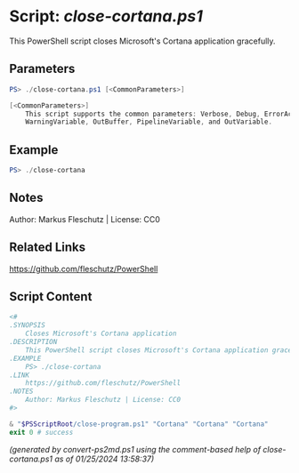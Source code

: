 Script: *close-cortana.ps1*
========================

This PowerShell script closes Microsoft's Cortana application gracefully.

Parameters
----------
```powershell
PS> ./close-cortana.ps1 [<CommonParameters>]

[<CommonParameters>]
    This script supports the common parameters: Verbose, Debug, ErrorAction, ErrorVariable, WarningAction, 
    WarningVariable, OutBuffer, PipelineVariable, and OutVariable.
```

Example
-------
```powershell
PS> ./close-cortana

```

Notes
-----
Author: Markus Fleschutz | License: CC0

Related Links
-------------
https://github.com/fleschutz/PowerShell

Script Content
--------------
```powershell
<#
.SYNOPSIS
	Closes Microsoft's Cortana application
.DESCRIPTION
	This PowerShell script closes Microsoft's Cortana application gracefully.
.EXAMPLE
	PS> ./close-cortana
.LINK
	https://github.com/fleschutz/PowerShell
.NOTES
	Author: Markus Fleschutz | License: CC0
#>

& "$PSScriptRoot/close-program.ps1" "Cortana" "Cortana" "Cortana"
exit 0 # success
```

*(generated by convert-ps2md.ps1 using the comment-based help of close-cortana.ps1 as of 01/25/2024 13:58:37)*
